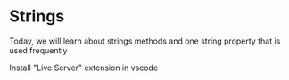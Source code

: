 # Strings
Today, we will learn about strings methods and one string property that is used frequently

Install "Live Server" extension in vscode

